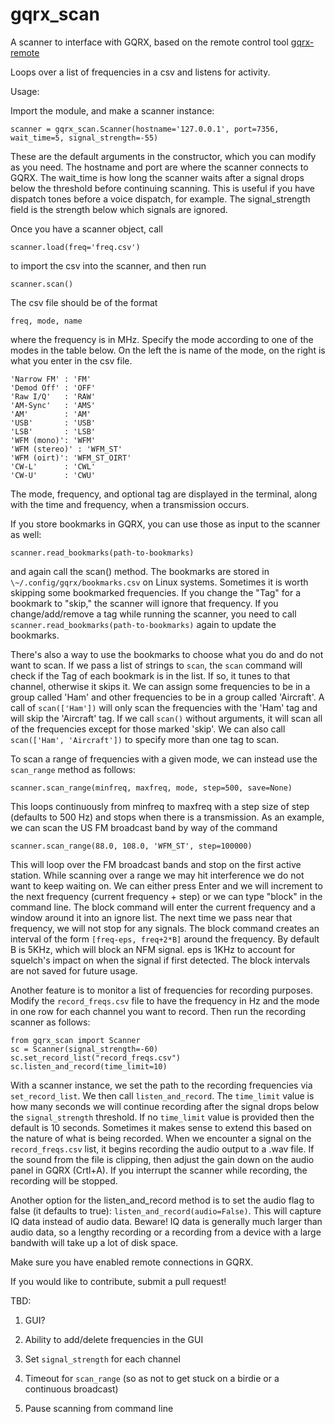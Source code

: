 # gqrx_scan

A scanner to interface with GQRX, based on the remote control tool [gqrx-remote](https://github.com/marmelo/gqrx-remote)

Loops over a list of frequencies in a csv and listens for activity.  

Usage:

Import the module, and make a scanner instance:

	scanner = gqrx_scan.Scanner(hostname='127.0.0.1', port=7356, wait_time=5, signal_strength=-55)

These are the default arguments in the constructor, which you can modify as you need.  The hostname and port are where the scanner connects to GQRX.  The wait_time is how long the scanner waits after a signal drops below the threshold before continuing scanning.  This is useful if you have dispatch tones before a voice dispatch, for example.   The signal_strength field is the strength below which signals are ignored.

Once you have a scanner object, call 

	scanner.load(freq='freq.csv')

to import the csv into the scanner, and then run 

	scanner.scan()

The csv file should be of the format

	freq, mode, name

where the frequency is in MHz.  Specify the mode according to one of the modes in the table below.  On the left the is name of the mode, on the right is what you enter in the csv file.

	'Narrow FM' : 'FM'
	'Demod Off' : 'OFF'
	'Raw I/Q'   : 'RAW'
	'AM-Sync'   : 'AMS'
	'AM'        : 'AM'
	'USB'       : 'USB'
	'LSB'       : 'LSB'
	'WFM (mono)': 'WFM'
	'WFM (stereo)' : 'WFM_ST'
	'WFM (oirt)': 'WFM_ST_OIRT'
	'CW-L'      : 'CWL'
	'CW-U'      : 'CWU'

The mode, frequency, and optional tag are displayed in the terminal, along with the time and frequency, when a transmission occurs.

If you store bookmarks in GQRX, you can use those as input to the scanner as well:

	scanner.read_bookmarks(path-to-bookmarks)

and again call the scan() method.   The bookmarks are stored in `\~/.config/gqrx/bookmarks.csv` on Linux systems.   Sometimes it is worth skipping some bookmarked frequencies.  If you change the "Tag" for a bookmark to "skip," the scanner will ignore that frequency.  If you change/add/remove a tag while running the scanner, you need to call `scanner.read_bookmarks(path-to-bookmarks)` again to update the bookmarks.

There's also a way to use the bookmarks to choose what you do and do not want to scan.  If we pass a list of strings to `scan`, the `scan` command will check if the Tag of each bookmark is in the list.  If so, it tunes to that channel, otherwise it skips it.  We can assign some frequencies to be in a group called 'Ham' and other frequencies to be in a group called 'Aircraft'. A call of `scan(['Ham'])` will only scan the frequencies with the 'Ham' tag and will skip the 'Aircraft' tag.  If we call `scan()` without arguments, it will scan all of the frequencies except for those marked 'skip'.  We can also call `scan(['Ham', 'Aircraft'])` to specify more than one tag to scan.

To scan a range of frequencies with a given mode, we can instead use the `scan_range` method as follows:

    scanner.scan_range(minfreq, maxfreq, mode, step=500, save=None)

This loops continuously from minfreq to maxfreq with a step size of step (defaults to 500 Hz) and stops when there is a transmission.
As an example, we can scan the US FM broadcast band by way of the command

    scanner.scan_range(88.0, 108.0, 'WFM_ST', step=100000)
 
This will loop over the FM broadcast bands and stop on the first active station.  While scanning over a range we may hit interference we do not want to keep waiting on.  We can either press Enter and we will increment to the next frequency (current frequency + step) or we can type "block" in the command line. The block command will enter the current frequency and a window around it into an ignore list.  The next time we pass near that frequency, we will not stop for any signals.  The block command creates an interval of the form `[freq-eps, freq+2*B]` around the frequency.  By default B is 5KHz, which will block an NFM signal.  eps is 1KHz to account for squelch's impact on when the signal if first detected.  The block intervals are not saved for future usage.

Another feature is to monitor a list of frequencies for recording purposes.  Modify the `record_freqs.csv` file to have the frequency in Hz and the mode in one row for each channel you want to record.  Then run the recording scanner as follows:

```
from gqrx_scan import Scanner
sc = Scanner(signal_strength=-60)
sc.set_record_list("record_freqs.csv")
sc.listen_and_record(time_limit=10)
```

With a scanner instance, we set the path to the recording frequencies via `set_record_list`.  We then call `listen_and_record`. The `time_limit` value is how many seconds we will continue recording after the signal drops below the `signal_strength` threshold.  If no `time_limit` value is provided then the default is 10 seconds. Sometimes it makes sense to extend this based on the nature of what is being recorded. When we encounter a signal on the `record_freqs.csv` list, it begins recording the audio output to a .wav file.  If the sound from the file is clipping, then adjust the gain down on the audio panel in GQRX (Crtl+A). If you interrupt the scanner while recording, the recording will be stopped.

Another option for the listen_and_record method is to set the audio flag to false (it defaults to true): `listen_and_record(audio=False)`.  This will capture IQ data instead of audio data.  Beware! IQ data is generally much larger than audio data, so a lengthy recording or a recording from a device with a large bandwith will take up a lot of disk space.


Make sure you have enabled remote connections in GQRX.

If you would like to contribute, submit a pull request!

TBD:

1. GUI?

2. Ability to add/delete frequencies in the GUI

3. Set `signal_strength` for each channel

4. Timeout for `scan_range` (so as not to get stuck on a birdie or a continuous broadcast)

5. Pause scanning from command line

